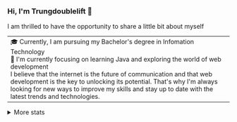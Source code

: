 ### Hi, I'm Trungdoublelift 👋
I am thrilled to have the opportunity to share a little bit about myself
<table>
  <tr>
    <td valign="center">
      🎓 Currently, I am pursuing my Bachelor's degree in Infomation Technology
      <br/>
      🌱 I'm currently focusing on learning Java and exploring the world of web development
      <br/>
I believe that the internet is the future of communication and that web development is the key to unlocking its potential. That's why I'm always looking for new ways to improve my skills and stay up to date with the latest trends and technologies.
  </tr>
</table>
<details>
  <summary>More stats</summary>
  
<img align="center" src="https://raw.githubusercontent.com/SP-XD/profile-summary-cards/master/profile-summary-card-output/nord_dark/0-profile-details.svg" >

</details>
